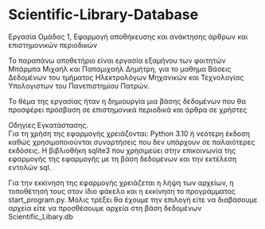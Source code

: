 # Scientific-Library-Database
Εργασία Ομάδας 1, Εφαρμογή αποθήκευσης και ανάκτησης άρθρων και επιστημονικών περιοδικών

Το παραπάνω αποθετήριο είναι εργασία εξαμήνου των φοιτητών Μπάρμπα Μιχαήλ και Παπαμιχαήλ Δημήτρη, για το μαθημα Βάσεις Δεδομένων του τμήματος Ηλεκτρολόγων Μηχανικών και Τεχνολογίας Υπολογιστων του Πανεπιστημίου Πατρών.

Το θέμα της εργασίας ήταν η δημιουργία μια βάσης δεδομένων που θα προσφέρει πρόσβαση σε επιστημονικά περιοδικά και άρθρα σε χρήστες 

Οδηγίες Εγκατάστασης.  
Για τη χρήση της εφαρμογής χρειάζονται:
Python 3.10 ή νεότερη έκδοση καθώς χρησιμοποιούνται συναρτήσεις που δεν υπάρχουν σε παλαιότερες εκδόσεις.
Η βιβλιοθήκη sqlite3 που χρησιμεύει στην επικοινωνία της εφαρμογής της εφαρμογής με τη βάση δεδομένων και την εκτέλεση εντολών sql.

Για την εκκίνηση της εφαρμογής χρειάζεται η λήψη των αρχείων, η τοποθέτησή τους στον ίδιο φάκελο  και η εκκίνηση το προγράμματος start_program.py. Μόλις τρέξει θα έχουμε την επιλογή είτε να διαβάσουμε αρχεία είτε να προσθέσουμε αρχεία στη βάση δεδομένων Scientific_Libary.db
